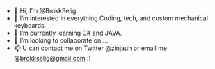 - 👋 Hi, I’m @BrokkSelig
- 👀 I’m interested in everything Coding, tech, and custom mechanical keyboards.
- 🌱 I’m currently learning C# and JAVA.
- 💞️ I’m looking to collaborate on ...
- 📫 U can contact me on Twitter @zinjauh or email me @brokkselig@gmail.com :)

<!---
BrokkSelig/BrokkSelig is a ✨ special ✨ repository because its `README.md` (this file) appears on your GitHub profile.
You can click the Preview link to take a look at your changes.
--->
